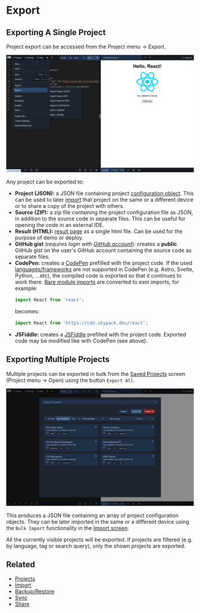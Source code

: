 # Export

## Exporting A Single Project

Project export can be accessed from the Project menu → Export.

![LiveCodes Export](../../static/img/screenshots/export-1.jpg)

Any project can be exported to:

- **Project (JSON):** a JSON file containing project [configuration object](../configuration/configuration-object.md). This can be used to later [import](./import.md#import-exported-livecodes-projects) that project on the same or a different device or to share a copy of the project with others.
- **Source (ZIP):** a zip file containing the project configuration file as JSON, in addition to the source code in separate files. This can be useful for opening the code in an external IDE.
- **Result (HTML):** [result page](./result.md) as a single html file. Can be used for the purpose of demo or deploy.
- **GitHub gist** (_requires login with [GitHub account](./github-integration.md)_): creates a **public** GitHub gist on the user's GitHub account containing the source code as separate files.
- **CodePen:** creates a [CodePen](https://codepen.io/) prefilled with the project code. If the used [languages/frameworks](./../languages/index.md) are not supported in CodePen (e.g. Astro, Svelte, Python, ...etc), the compiled code is exported so that it continues to work there. [Bare module imports](./module-resolution.md) are converted to esm imports, for example:
  ```js
  import React from 'react';
  ```
  becomes:
  ```js
  import React from 'https://cdn.skypack.dev/react';
  ```
- **JSFiddle:** creates a [JSFiddle](https://jsfiddle.net/) prefilled with the project code. Exported code may be modified like with CodePen (see above).

## Exporting Multiple Projects

Multiple projects can be exported in bulk from the [Saved Projects](./projects.md) screen (Project menu → Open) using the button `Export All`.

![saved projects](../../static/img/screenshots/export-2.jpg)

This produces a JSON file containing an array of project configuration objects. They can be later imported in the same or a different device using the `Bulk Import` functionality in the [Import screen](./import.md#import-exported-livecodes-projects).

All the currently visible projects will be exported. If projects are filtered (e.g. by language, tag or search query), only the shown projects are exported.

## Related

- [Projects](./projects.md)
- [Import](./import.md)
- [Backup/Restore](./backup-restore.md)
- [Sync](./sync.md)
- [Share](./share.md)

